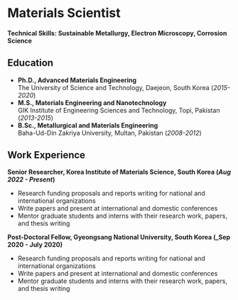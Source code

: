 # Materials Scientist

#### Technical Skills: Sustainable Metallurgy, Electron Microscopy, Corrosion Science

## Education
- **Ph.D., Advanced Materials Engineering** <br />
  The University of Science and Technology, Daejeon, South Korea (_2015-2020_) <br />         		
- **M.S., Materials Engineering and Nanotechnology** <br />
  GIK Institute of Engineering Sciences and Technology, Topi, Pakistan  (_2013-2015_) <br />  			        		
- **B.Sc., Metallurgical and Materials Engineering** <br /> 
  Baha-Ud-Din Zakriya University, Multan, Pakistan (_2008-2012_)  

## Work Experience
**Senior Researcher, Korea Institute of Materials Science, South Korea  (_Aug 2022 - Present_)**
- Research funding proposals and reports writing for national and international organizations
- Write papers and present at international and domestic conferences
- Mentor graduate students and interns with their research work, papers, and thesis writing

**Post-Doctoral Fellow, Gyeongsang National University, South Korea (_Sep 2020 - July 2020)**
- Research funding proposals and reports writing for national and international organizations
- Write papers and present at international and domestic conferences
- Mentor graduate students and interns with their research work, papers, and thesis writing
